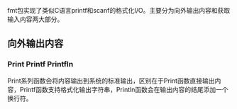 fmt包实现了类似C语言printf和scanf的格式化I/O。主要分为向外输出内容和获取输入内容两大部分。
## 向外输出内容
### Print Printf Printfln
Print系列函数会将内容输出到系统的标准输出，区别在于Print函数直接输出内容，Printf函数支持格式化输出字符串，Println函数会在输出内容的结尾添加一个换行符。
